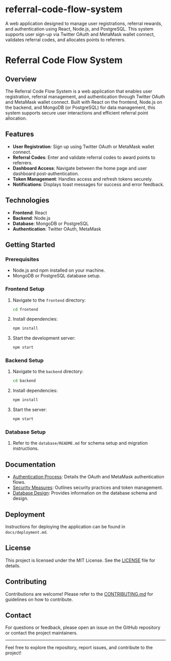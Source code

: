 # referral-code-flow-system
A web application designed to manage user registrations, referral rewards, and authentication using React, Node.js, and PostgreSQL. This system supports user sign-up via Twitter OAuth and MetaMask wallet connect, validates referral codes, and allocates points to referrers.
# Referral Code Flow System

## Overview
The Referral Code Flow System is a web application that enables user registration, referral management, and authentication through Twitter OAuth and MetaMask wallet connect. Built with React on the frontend, Node.js on the backend, and MongoDB (or PostgreSQL) for data management, this system supports secure user interactions and efficient referral point allocation.

## Features
- **User Registration**: Sign up using Twitter OAuth or MetaMask wallet connect.
- **Referral Codes**: Enter and validate referral codes to award points to referrers.
- **Dashboard Access**: Navigate between the home page and user dashboard post-authentication.
- **Token Management**: Handles access and refresh tokens securely.
- **Notifications**: Displays toast messages for success and error feedback.

## Technologies
- **Frontend**: React
- **Backend**: Node.js
- **Database**: MongoDB or PostgreSQL
- **Authentication**: Twitter OAuth, MetaMask

## Getting Started

### Prerequisites
- Node.js and npm installed on your machine.
- MongoDB or PostgreSQL database setup.

### Frontend Setup
1. Navigate to the `frontend` directory:
    ```bash
    cd frontend
    ```
2. Install dependencies:
    ```bash
    npm install
    ```
3. Start the development server:
    ```bash
    npm start
    ```

### Backend Setup
1. Navigate to the `backend` directory:
    ```bash
    cd backend
    ```
2. Install dependencies:
    ```bash
    npm install
    ```
3. Start the server:
    ```bash
    npm start
    ```

### Database Setup
1. Refer to the `database/README.md` for schema setup and migration instructions.

## Documentation
- [Authentication Process](docs/authentication.md): Details the OAuth and MetaMask authentication flows.
- [Security Measures](docs/security.md): Outlines security practices and token management.
- [Database Design](docs/database-design.md): Provides information on the database schema and design.

## Deployment
Instructions for deploying the application can be found in `docs/deployment.md`.

## License
This project is licensed under the MIT License. See the [LICENSE](LICENSE) file for details.

## Contributing
Contributions are welcome! Please refer to the [CONTRIBUTING.md](CONTRIBUTING.md) for guidelines on how to contribute.

## Contact
For questions or feedback, please open an issue on the GitHub repository or contact the project maintainers.

---

Feel free to explore the repository, report issues, and contribute to the project!
